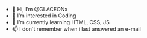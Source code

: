 - 👋 Hi, I’m @GLACEONx
- 👀 I’m interested in Coding
- 🌱 I’m currently learning HTML, CSS, JS
- 📫 I don't remember when i last answered an e-mail

<!---
GLACEONx/GLACEONx is a ✨ special ✨ repository because its `README.md` (this file) appears on your GitHub profile.
You can click the Preview link to take a look at your changes.
--->
